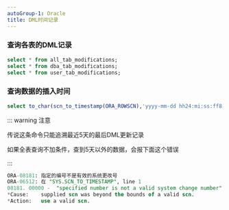 ```yaml
---
autoGroup-1: Oracle
title: DML时间记录
---
```

### 查询各表的DML记录
``` sql
select * from all_tab_modifications;
select * from dba_tab_modifications;
select * from user_tab_modifications;
``` 

### 查询数据的插入时间
``` sql
select to_char(scn_to_timestamp(ORA_ROWSCN),'yyyy-mm-dd hh24:mi:ss:ff8') update_time,t.* from XXX t where t.pk1 = 123456
```
::: warning 注意

传说这条命令只能追溯最近5天的最后DML更新记录

如果全表查询不加条件，查到5天以外的数据，会报下面这个错误

:::

``` sql
ORA-08181: 指定的编号不是有效的系统更改号
ORA-06512: 在 "SYS.SCN_TO_TIMESTAMP", line 1
08181. 00000 -  "specified number is not a valid system change number"
*Cause:    supplied scn was beyond the bounds of a valid scn.
*Action:   use a valid scn.
```